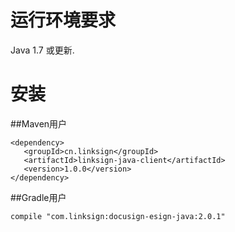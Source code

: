 # 运行环境要求
Java 1.7 或更新.

# 安装
##Maven用户
```
<dependency>
   <groupId>cn.linksign</groupId>
   <artifactId>linksign-java-client</artifactId>
   <version>1.0.0</version>
</dependency>
```
##Gradle用户
```
compile "com.linksign:docusign-esign-java:2.0.1"
```
